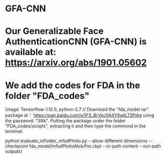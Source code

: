 # GFA-CNN
# Our Generalizable Face AuthenticationCNN (GFA-CNN) is available at: https://arxiv.org/abs/1901.05602 

# We add the codes for FDA in the folder "FDA_codes"
Usage: Tensorflow-1.12.0, python-2.7 // Download the "fda_model.rar" package at： https://pan.baidu.com/s/1P3_BrVkc0A4Y9wtL72PiAg using the password: "39lk". Putting the package under the folder "FDA_codes/scripts", extracting it and then type the commond in the terminal: 

python evaluate_inFolder_mfsdPhoto.py --allow-different-dimensions --checkpoint fda_model/mfsdPhotoAtck/fns.ckpt --in-path content --out-path outputs/
